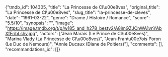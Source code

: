 {"tmdb_id": 104305, "title": "La Princesse de Cl\u00e8ves", "original_title": "La Princesse de Cl\u00e8ves", "slug_title": "la-princesse-de-cleves", "date": "1961-03-22", "genre": "Drame / Histoire / Romance", "score": "5.5/10", "synopsis": "", "image": "https://image.tmdb.org/t/p/w185_and_h278_bestv2/A8imGZJCnWA1vnYAbXfFribLshv.jpg", "actors": ["Jean Marais (Le Prince de Cl\u00e8ves)", "Marina Vlady (La Princesse de Cl\u00e8ves)", "Jean-Fran\u00e7ois Poron (Le Duc de Nemours)", "Annie Ducaux (Diane de Poitiers)"], "comments": [], "recommandations_id": []}